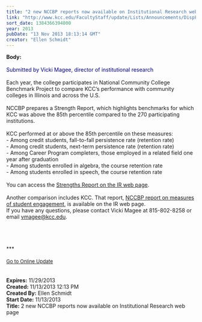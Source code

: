 ```yaml
---
title: "2 new NCCBP reports now available on Institutional Research web page"
link: "http://www.kcc.edu/FacultyStaff/update/Lists/Announcements/DispForm.aspx?ID=1324"
sort_date: 1384366394000
year: 2013
pubDate: "13 Nov 2013 18:13:14 GMT"
creator: "Ellen Schmidt"
---
```


<div><b>Body:</b> <div class="ExternalClass20A0CE79FAC24C00B0AC0A8B9C920CE5">
<div><br /><font color="#000080">Submitted by Vicki Magee, director of institutional research</font></div>
<div> </div>
<div>Each year, the college participates in National Community College Benchmark Project to compare KCC’s performance with community colleges in Illinois and across the U.S.</div>
<div> </div>
<div>NCCBP prepares a Strength Report, which highlights benchmarks for which KCC was above the 85th percentile compared to the 270 participating institutions. </div>
<div> </div>
<div>KCC performed at or above the 85th percentile on these measures:</div>
<div>- Among credit students, fall-to-fall persistence rate (retention rate)<br />- Among credit students, next-term persistence rate (retention rate)<br />- Among Career Program completers, those employed in a related field one year after graduation<br />- Among students enrolled in algebra, the course retention rate<br />- Among students enrolled in speech, the course retention rate</div>
<div> </div>
<div>
<div>You can access the <a href="/Community/Collegeinfo/ie/ir/databook/Documents/NCCBP_2013_Strengths_Report.pdf">Strengths Report on the IR web page</a>. </div></div>
<div> </div>
<div>Another comparison includes KCC. That report, <a href="/Community/Collegeinfo/ie/ir/databook/Documents/NCCBP_CCSSE_Benchmarks_2013_by_VM.pdf">NCCBP report on measures of student engagement</a>, is available on the IR web page. <br />If you have any questions, please contact Vicki Magee at 815-802-8258 or email <a href="mailto:vmagee@kcc.edu">vmagee@kcc.edu</a>.</div>
<div> </div>
<div> </div>
<div>
<div></div>
<div>
<div> </div>
<div><br />
<div></div>
<div>
<div></div>
<div>***</div>
<div> </div>
<div></div>
<div></div>
<div></div>
<div></div>
<div></div>
<div></div>
<div></div>
<div></div>
<div></div>
<div>
<div><font size="2"></font></div>
<div><font size="2"></font></div>
<div><font size="2"><a href="/FacultyStaff/update/Pages/dailyupdate.aspx">Go to Online Update</a></font></div>
<div></div>
<div><font size="2"></font></div></div></div></div>
<div></div>
<div></div>
<div></div></div>
<div>
<div><br /></div></div></div>
<div> </div></div></div>
<div><b>Expires:</b> 11/29/2013</div>
<div><b>Created:</b> 11/13/2013 12:13 PM</div>
<div><b>Created By:</b> Ellen Schmidt</div>
<div><b>Start Date:</b> 11/13/2013</div>
<div><b>Title:</b> 2 new NCCBP reports now available on Institutional Research web page</div>
